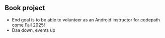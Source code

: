## Book project
- End goal is to be able to volunteer as an Android instructor for codepath come Fall 2025!
- Daa down, events up